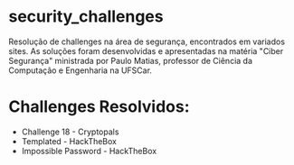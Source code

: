 # security_challenges
Resolução de challenges na área de segurança, encontrados em variados sites. As soluções foram desenvolvidas e apresentadas na matéria "Ciber Segurança" ministrada por 
Paulo Matias, professor de Ciência da Computação e Engenharia na UFSCar.

# Challenges Resolvidos:
- Challenge 18 - Cryptopals
- Templated - HackTheBox
- Impossible Password - HackTheBox

